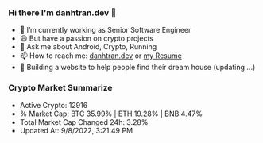 ### Hi there I'm danhtran.dev 👋

- 🔭 I’m currently working as Senior Software Engineer
- 😄 But have a passion on crypto projects
- 💬 Ask me about Android, Crypto, Running 
- 📫 How to reach me: <a href="https://danhtran.dev" target="_blank">danhtran.dev</a> or <a href="Developer-Resume.pdf" target="_blank">my Resume</a>
- 🌱 Building a website to help people find their dream house (updating ...)

### Crypto Market Summarize
- Active Crypto: 12916
- % Market Cap: BTC 35.99% | ETH 19.28% | BNB 4.47%
- Total Market Cap Changed 24h: 3.28%
- Updated At: 9/8/2022, 3:21:49 PM
